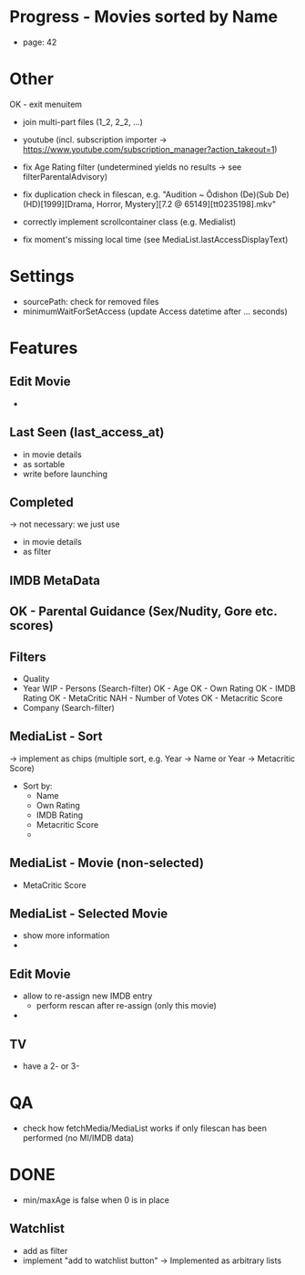 # Progress - Movies sorted by Name
- page: 42

# Other
OK - exit menuitem
- join multi-part files (1_2, 2_2, ...)


- youtube (incl. subscription importer -> https://www.youtube.com/subscription_manager?action_takeout=1)

- fix Age Rating filter (undetermined yields no results -> see filterParentalAdvisory)
- fix duplication check in filescan, e.g. "Audition ~ Ôdishon (De)(Sub De)(HD)[1999][Drama, Horror, Mystery][7.2 @ 65149][tt0235198].mkv"
- correctly implement scrollcontainer class (e.g. Medialist)
- fix moment's missing local time (see MediaList.lastAccessDisplayText)

# Settings
- sourcePath: check for removed files
- minimumWaitForSetAccess (update Access datetime after ... seconds)

# Features

## Edit Movie
- 

## Last Seen (last_access_at)
- in movie details
- as sortable
- write before launching

## Completed
-> not necessary: we just use 
- in movie details
- as filter

## IMDB MetaData
OK - Parental Guidance (Sex/Nudity, Gore etc. scores)
- 

## Filters
- Quality
- Year
WIP - Persons (Search-filter)
OK - Age
OK - Own Rating
OK - IMDB Rating
OK - MetaCritic
NAH - Number of Votes
OK - Metacritic Score
- Company (Search-filter)


## MediaList - Sort
-> implement as chips (multiple sort, e.g. Year -> Name or Year -> Metacritic Score)
- Sort by:
    - Name
    - Own Rating
    - IMDB Rating
    - Metacritic Score
    - 

## MediaList - Movie (non-selected)
- MetaCritic Score

## MediaList - Selected Movie
- show more information
- 

## Edit Movie
- allow to re-assign new IMDB entry
    - perform rescan after re-assign (only this movie)
- 

## TV
- have a 2- or 3-



# QA
- check how fetchMedia/MediaList works if only filescan has been performed (no MI/IMDB data)


# DONE
- min/maxAge is false when 0 is in place

## Watchlist
- add as filter
- implement "add to watchlist button"
-> Implemented as arbitrary lists
